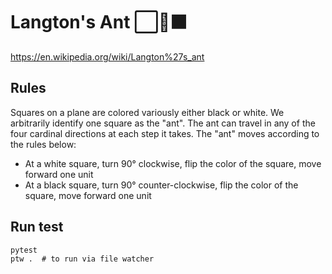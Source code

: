 #  Langton's Ant ⬜🐜⬛

https://en.wikipedia.org/wiki/Langton%27s_ant

## Rules

Squares on a plane are colored variously either black or white. We arbitrarily
identify one square as the "ant". The ant can travel in any of the four
cardinal directions at each step it takes. The "ant" moves according to the
rules below:

* At a white square, turn 90° clockwise, flip the color of the square,
  move forward one unit
* At a black square, turn 90° counter-clockwise, flip the color of the square,
  move forward one unit

## Run test

```console
pytest
ptw .  # to run via file watcher
```
